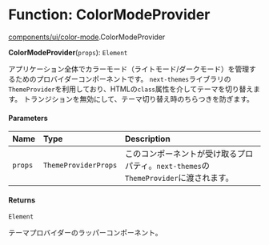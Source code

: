 # Function: ColorModeProvider

[components/ui/color-mode](../modules/components_ui_color_mode.md).ColorModeProvider

**ColorModeProvider**(`props`): `Element`

アプリケーション全体でカラーモード（ライトモード/ダークモード）を管理するためのプロバイダーコンポーネントです。
`next-themes`ライブラリの`ThemeProvider`を利用しており、HTMLの`class`属性を介してテーマを切り替えます。
トランジションを無効にして、テーマ切り替え時のちらつきを防ぎます。

#### Parameters

| Name | Type | Description |
| :------ | :------ | :------ |
| `props` | `ThemeProviderProps` | このコンポーネントが受け取るプロパティ。`next-themes`の`ThemeProvider`に渡されます。 |

#### Returns

`Element`

テーマプロバイダーのラッパーコンポーネント。
